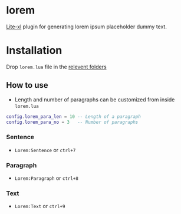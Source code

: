 # lorem
[Lite-xl](https://github.com/lite-xl/lite-xl) plugin for generating lorem ipsum placeholder dummy text.

# Installation

Drop `lorem.lua` file in the [relevent folders](https://github.com/lite-xl/lite-xl-plugins#how-to-install=)

## How to use

* Length and number of paragraphs can be customized from inside `lorem.lua`

```lua
config.lorem_para_len = 10 -- Length of a paragraph
config.lorem_para_no = 3   -- Number of paragraphs 
```

### Sentence
* `Lorem:Sentence` or `ctrl+7`

### Paragraph

* `Lorem:Paragraph` or `ctrl+8`

### Text
* `Lorem:Text` or `ctrl+9`

